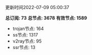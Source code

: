更新时间2022-07-09 05:00:37

**总订阅: 73**
**总节点: 3678**
**有效节点: 1589**
- trojan节点: 164
- ss节点: 1317
- v2ray节点: 95
- ssr节点: 13
